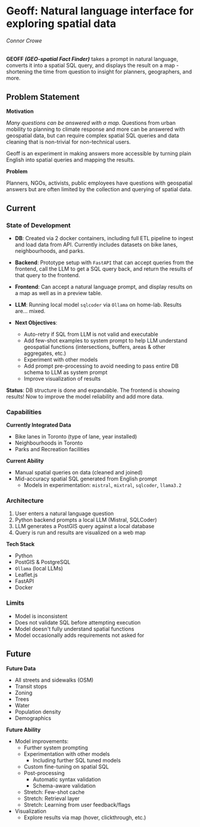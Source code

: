 # Geoff: Natural language interface for exploring spatial data
###### *Connor Crowe*
**GEOFF *(GEO-spatial Fact Finder)*** takes a prompt in natural language, converts it into a spatial SQL query, and displays the result on a map - shortening the time from question to insight for planners, geographers, and more.

## Problem Statement
**Motivation**

*Many questions can be answered with a map.* Questions from urban mobility to planning to climate response and more can be answered with geospatial data, but can require complex spatial SQL queries and data cleaning that is non-trivial for non-technical users.

Geoff is an experiment in making answers more accessible by turning plain English into spatial queries and mapping the results.

**Problem**

Planners, NGOs, activists, public employees have questions with geospatial answers but are often limited by the collection and querying of spatial data.

## Current
### State of Development
- **DB**: Created via 2 docker containers, including full ETL pipeline to ingest and load data from API. Currently includes datasets on bike lanes, neighbourhoods, and parks.
- **Backend**: Prototype setup with `FastAPI` that can accept queries from the frontend, call the LLM to get a SQL query back, and return the results of that query to the frontend.
- **Frontend**: Can accept a natural language prompt, and display results on a map as well as in a preview table.
- **LLM**: Running local model `sqlcoder` via `Ollama` on home-lab. Results are... mixed.

- **Next Objectives**:
    - Auto-retry if SQL from LLM is not valid and executable
    - Add few-shot examples to system prompt to help LLM understand geospatial functions (intersections, buffers, areas & other aggregates, etc.)
    - Experiment with other models
    - Add prompt pre-processing to avoid needing to pass entire DB schema to LLM as system prompt
    - Improve visualization of results

**Status**: DB structure is done and expandable. The frontend is showing results! Now to improve the model reliability and add more data.

### Capabilities
**Currently Integrated Data**
- Bike lanes in Toronto (type of lane, year installed)
- Neighbourhoods in Toronto
- Parks and Recreation facilities

**Current Ability**
- Manual spatial queries on data (cleaned and joined)
- Mid-accuracy spatial SQL generated from English prompt
    - Models in experimentation: `mistral`, `mixtral`, `sqlcoder`, `llama3.2`

### Architecture
1. User enters a natural language question
2. Python backend prompts a local LLM (Mistral, SQLCoder)
3. LLM generates a PostGIS query against a local database
4. Query is run and results are visualized on a web map

**Tech Stack**
- Python
- PostGIS & PostgreSQL
- `Ollama` (local LLMs)
- Leaflet.js
- FastAPI
- Docker

### Limits
- Model is inconsistent
- Does not validate SQL before attempting execution
- Model doesn't fully understand spatial functions
- Model occasionally adds requirements not asked for

## Future
**Future Data**
- All streets and sidewalks (OSM)
- Transit stops
- Zoning
- Trees
- Water
- Population density
- Demographics

**Future Ability**
- Model improvements:
    - Further system prompting
    - Experimentation with other models
        - Including further SQL tuned models
    - Custom fine-tuning on spatial SQL
    - Post-processing
        - Automatic syntax validation
        - Schema-aware validation
    - Stretch: Few-shot cache
    - Stretch: Retrieval layer
    - Stretch: Learning from user feedback/flags
- Visualization
    - Explore results via map (hover, clickthrough, etc.)
